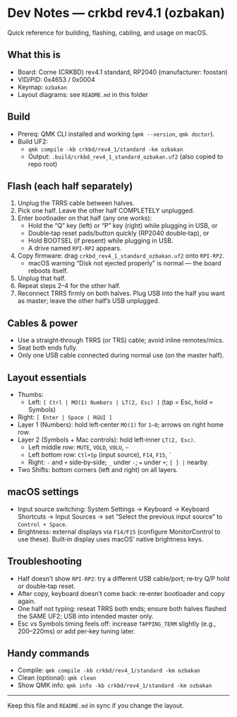 # Dev Notes — crkbd rev4.1 (ozbakan)

Quick reference for building, flashing, cabling, and usage on macOS.

## What this is
- Board: Corne (CRKBD) rev4.1 standard, RP2040 (manufacturer: foostan)
- VID/PID: 0x4653 / 0x0004
- Keymap: `ozbakan`
- Layout diagrams: see `README.md` in this folder

## Build
- Prereq: QMK CLI installed and working (`qmk --version`, `qmk doctor`).
- Build UF2:
  - `qmk compile -kb crkbd/rev4_1/standard -km ozbakan`
  - Output: `.build/crkbd_rev4_1_standard_ozbakan.uf2` (also copied to repo root)

## Flash (each half separately)
1) Unplug the TRRS cable between halves.
2) Pick one half. Leave the other half COMPLETELY unplugged.
3) Enter bootloader on that half (any one works):
   - Hold the “Q” key (left) or “P” key (right) while plugging in USB, or
   - Double‑tap reset pads/button quickly (RP2040 double‑tap), or
   - Hold BOOTSEL (if present) while plugging in USB.
   - A drive named `RPI-RP2` appears.
4) Copy firmware: drag `crkbd_rev4_1_standard_ozbakan.uf2` onto `RPI-RP2`.
   - macOS warning “Disk not ejected properly” is normal — the board reboots itself.
5) Unplug that half.
6) Repeat steps 2–4 for the other half.
7) Reconnect TRRS firmly on both halves. Plug USB into the half you want as master; leave the other half’s USB unplugged.

## Cables & power
- Use a straight‑through TRRS (or TRS) cable; avoid inline remotes/mics.
- Seat both ends fully.
- Only one USB cable connected during normal use (on the master half).

## Layout essentials
- Thumbs:
  - Left: `[ Ctrl | MO(1) Numbers | LT(2, Esc) ]` (tap = Esc, hold = Symbols)
- Right: `[ Enter | Space | RGUI ]`
- Layer 1 (Numbers): hold left‑center `MO(1)` for `1–0`; arrows on right home row.
- Layer 2 (Symbols + Mac controls): hold left‑inner `LT(2, Esc)`.
  - Left middle row: `MUTE`, `VOLD`, `VOLU`, `~`
  - Left bottom row: `Ctl+Sp` (input source), `F14`, `F15`, `` ` ``
  - Right: `-` and `+` side‑by‑side; `_` under `-`; `=` under `+`; `{ } |` nearby.
- Two Shifts: bottom corners (left and right) on all layers.

## macOS settings
- Input source switching: System Settings → Keyboard → Keyboard Shortcuts → Input Sources → set “Select the previous input source” to `Control + Space`.
- Brightness: external displays via `F14/F15` (configure MonitorControl to use these). Built‑in display uses macOS’ native brightness keys.

## Troubleshooting
- Half doesn’t show `RPI-RP2`: try a different USB cable/port; re‑try Q/P hold or double‑tap reset.
- After copy, keyboard doesn’t come back: re‑enter bootloader and copy again.
- One half not typing: reseat TRRS both ends; ensure both halves flashed the SAME UF2; USB into intended master only.
- Esc vs Symbols timing feels off: increase `TAPPING_TERM` slightly (e.g., 200–220ms) or add per‑key tuning later.

## Handy commands
- Compile: `qmk compile -kb crkbd/rev4_1/standard -km ozbakan`
- Clean (optional): `qmk clean`
- Show QMK info: `qmk info -kb crkbd/rev4_1/standard -km ozbakan`

---
Keep this file and `README.md` in sync if you change the layout.
